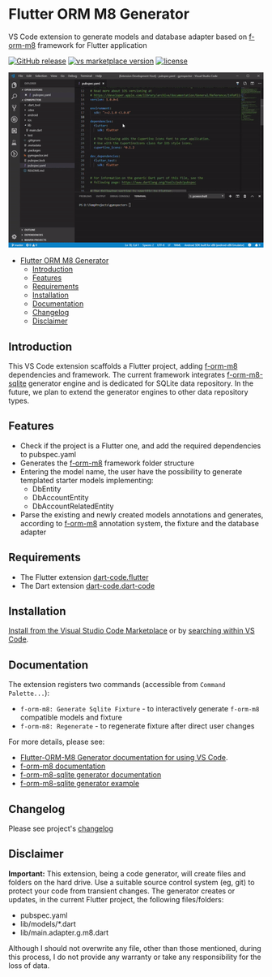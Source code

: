 # Flutter ORM M8 Generator

VS Code extension to generate models and database adapter based on [f-orm-m8](https://github.com/matei-tm/f-orm-m8) framework for Flutter application

[![GitHub release](https://img.shields.io/github/release-pre/matei-tm/vscode-f-orm-m8.svg)](https://github.com/matei-tm/vscode-f-orm-m8/releases/)
[![vs marketplace version](https://img.shields.io/visual-studio-marketplace/v/matei-tm.f-orm-m8-generator.svg)](https://marketplace.visualstudio.com/items?itemName=matei-tm.f-orm-m8-generator)
[![license](https://img.shields.io/github/license/matei-tm/vscode-f-orm-m8.svg)](LICENSE)

![Showcase](https://github.com/matei-tm/vscode-f-orm-m8/blob/develop/docs/media/showcase.gif?raw=true)

- [Flutter ORM M8 Generator](#flutter-orm-m8-generator)
  - [Introduction](#introduction)
  - [Features](#features)
  - [Requirements](#requirements)
  - [Installation](#installation)
  - [Documentation](#documentation)
  - [Changelog](#changelog)
  - [Disclaimer](#disclaimer)

## Introduction

This VS Code extension scaffolds a Flutter project, adding [f-orm-m8](https://github.com/matei-tm/f-orm-m8) dependencies and framework.
The current framework integrates [f-orm-m8-sqlite](https://github.com/matei-tm/f-orm-m8-sqlite) generator engine and is dedicated for SQLite data repository.
In the future, we plan to extend the generator engines to other data repository types.

## Features

- Check if the project is a Flutter one, and add the required dependencies to pubspec.yaml
- Generates the [f-orm-m8](https://github.com/matei-tm/f-orm-m8) framework folder structure
- Entering the model name, the user have the possibility to generate templated starter models implementing:
  *  DbEntity
  *  DbAccountEntity
  *  DbAccountRelatedEntity
- Parse the existing and newly created models annotations and generates, according to [f-orm-m8](https://github.com/matei-tm/f-orm-m8) annotation system, the fixture and the database adapter

## Requirements

- The Flutter extension [dart-code.flutter](https://github.com/Dart-Code/Flutter) 
- The Dart extension [dart-code.dart-code](https://github.com/Dart-Code/Dart-Code)

## Installation

[Install from the Visual Studio Code Marketplace](https://marketplace.visualstudio.com/items?itemName=matei-tm.f-orm-m8) or by [searching within VS Code](https://code.visualstudio.com/docs/editor/extension-gallery#_search-for-an-extension).

## Documentation

The extension registers two commands (accessible from `Command Palette...`):

- `f-orm-m8: Generate Sqlite Fixture` - to interactively generate `f-orm-m8` compatible models and fixture
- `f-orm-m8: Regenerate` - to regenerate fixture after direct user changes

For more details, please see:

* [Flutter-ORM-M8 Generator documentation for using VS Code](https://matei-tm.github.io/vscode-f-orm-m8/).
* [f-orm-m8 documentation](https://github.com/matei-tm/f-orm-m8)
* [f-orm-m8-sqlite generator documentation](https://github.com/matei-tm/f-orm-m8-sqlite)
* [f-orm-m8-sqlite generator example](https://github.com/matei-tm/f-orm-m8-sqlite/tree/master/example)

## Changelog

Please see project's [changelog](https://github.com/matei-tm/vscode-f-orm-m8/blob/master/CHANGELOG.md) 

## Disclaimer

**Important:** 
This extension, being a code generator, will create files and folders on the hard drive. Use a suitable source control system (eg, git) to protect your code from transient changes. The generator creates or updates, in the current Flutter project, the following files/folders:

- pubspec.yaml
- lib/models/*.dart
- lib/main.adapter.g.m8.dart

Although I should not overwrite any file, other than those mentioned, during this process, I do not provide any warranty or take any responsibility for the loss of data.
